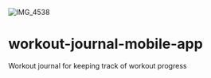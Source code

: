 ![IMG_4538](https://user-images.githubusercontent.com/46465568/150632200-d76d097d-efd2-42de-be9f-4e9ffcb35065.PNG)
# workout-journal-mobile-app
Workout journal for keeping track of workout progress
